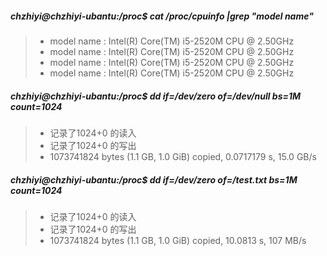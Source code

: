 ##### chzhiyi@chzhiyi-ubantu:/proc$ cat /proc/cpuinfo |grep "model name"
>+ model name  : Intel(R) Core(TM) i5-2520M CPU @ 2.50GHz
>+ model name  : Intel(R) Core(TM) i5-2520M CPU @ 2.50GHz
>+ model name  : Intel(R) Core(TM) i5-2520M CPU @ 2.50GHz
>+ model name  : Intel(R) Core(TM) i5-2520M CPU @ 2.50GHz
##### chzhiyi@chzhiyi-ubantu:/proc$ dd if=/dev/zero of=/dev/null bs=1M count=1024
>+ 记录了1024+0 的读入
>+ 记录了1024+0 的写出
>+ 1073741824 bytes (1.1 GB, 1.0 GiB) copied, 0.0717179 s, 15.0 GB/s
##### chzhiyi@chzhiyi-ubantu:/proc$ dd if=/dev/zero of=/test.txt bs=1M count=1024
>+ 记录了1024+0 的读入
>+ 记录了1024+0 的写出
>+ 1073741824 bytes (1.1 GB, 1.0 GiB) copied, 10.0813 s, 107 MB/s
